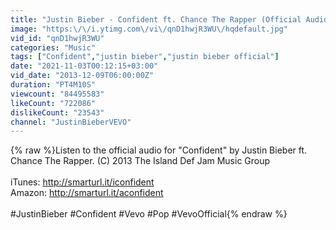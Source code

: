 ```yaml
---
title: "Justin Bieber - Confident ft. Chance The Rapper (Official Audio)"
image: "https:\/\/i.ytimg.com\/vi\/qnD1hwjR3WU\/hqdefault.jpg"
vid_id: "qnD1hwjR3WU"
categories: "Music"
tags: ["Confident","justin bieber","justin bieber official"]
date: "2021-11-03T00:12:15+03:00"
vid_date: "2013-12-09T06:00:00Z"
duration: "PT4M10S"
viewcount: "84495583"
likeCount: "722086"
dislikeCount: "23543"
channel: "JustinBieberVEVO"
---
```

{% raw %}Listen to the official audio for &quot;Confident&quot; by Justin Bieber ft. Chance The Rapper. (C) 2013 The Island Def Jam Music Group<br /><br />iTunes: <a rel="nofollow" target="blank" href="http://smarturl.it/iconfident">http://smarturl.it/iconfident</a><br />Amazon: <a rel="nofollow" target="blank" href="http://smarturl.it/aconfident">http://smarturl.it/aconfident</a><br /><br />#JustinBieber #Confident #Vevo #Pop #VevoOfficial{% endraw %}
